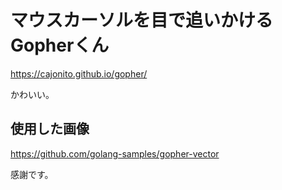 # マウスカーソルを目で追いかけるGopherくん

https://cajonito.github.io/gopher/

かわいい。

## 使用した画像

https://github.com/golang-samples/gopher-vector

感謝です。
